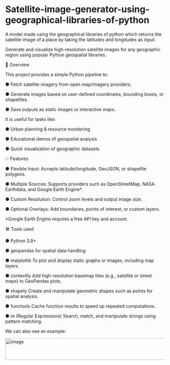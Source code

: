# Satellite-image-generator-using-geographical-libraries-of-python
A model made using the geographical libraries of python which returns the satellite image of a place by taking the latitudes and longitudes as input.

Generate and visualize high-resolution satellite images for any geographic region using popular Python geospatial libraries.

🚀 Overview

This project provides a simple Python pipeline to:

● Fetch satellite imagery from open map/imagery providers.

● Generate images based on user-defined coordinates, bounding boxes, or shapefiles.

● Save outputs as static images or interactive maps.

It is useful for tasks like:

● Urban planning & resource monitoring

● Educational demos of geospatial analysis

● Quick visualization of geographic datasets

✨ Features

● Flexible Input: Accepts latitude/longitude, GeoJSON, or shapefile polygons.

● Multiple Sources: Supports providers such as OpenStreetMap, NASA Earthdata, and Google Earth Engine*.

● Custom Resolution: Control zoom levels and output image size.

● Optional Overlays: Add boundaries, points of interest, or custom layers.

*Google Earth Engine requires a free API key and account.

🛠️ Tools used 

● Python 3.9+

● geopandas
 for spatial data handling

● matplotlib
To plot and display static graphs or images, including map layers.

● contextily
Add high-resolution basemap tiles (e.g., satellite or street maps) to GeoPandas plots.

● shapely
Create and manipulate geometric shapes such as points for spatial analysis.

● functools
Cache function results to speed up repeated computations.

● re (Regular Expressions)
Search, match, and manipulate strings using pattern matching.


We can also see an example:


<img width="1118" height="68" alt="image" src="https://github.com/user-attachments/assets/5ab07a20-408c-4689-b3f1-e681d0c437d3" />


